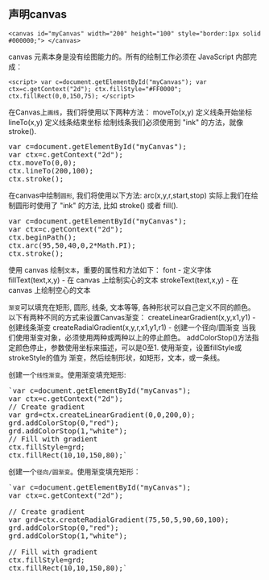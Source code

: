 声明canvas
---
`<canvas id="myCanvas" width="200" height="100"
style="border:1px solid #000000;"> </canvas>`

canvas 元素本身是没有绘图能力的。所有的绘制工作必须在 JavaScript 内部完成：

`<script>
var c=document.getElementById("myCanvas");
var ctx=c.getContext("2d");
ctx.fillStyle="#FF0000";
ctx.fillRect(0,0,150,75);
</script>`

在Canvas上`画线`，我们将使用以下两种方法：
moveTo(x,y) 定义线条开始坐标
lineTo(x,y) 定义线条结束坐标
绘制线条我们必须使用到 "ink" 的方法，就像stroke().
<pre>
var c=document.getElementById("myCanvas");
var ctx=c.getContext("2d");
ctx.moveTo(0,0);
ctx.lineTo(200,100);
ctx.stroke();</pre>

在canvas中绘制`圆形`, 我们将使用以下方法:
arc(x,y,r,start,stop)
实际上我们在绘制圆形时使用了 "ink" 的方法, 比如 stroke() 或者 fill().
<pre>
var c=document.getElementById("myCanvas");
var ctx=c.getContext("2d");
ctx.beginPath();
ctx.arc(95,50,40,0,2*Math.PI);
ctx.stroke();</pre>

使用 canvas 绘制`文本`，重要的属性和方法如下：
font - 定义字体
fillText(text,x,y) - 在 canvas 上绘制实心的文本
strokeText(text,x,y) - 在 canvas 上绘制空心的文本

`渐变`可以填充在矩形, 圆形, 线条, 文本等等, 各种形状可以自己定义不同的颜色。
以下有两种不同的方式来设置Canvas渐变：
createLinearGradient(x,y,x1,y1) - 创建线条渐变
createRadialGradient(x,y,r,x1,y1,r1) - 创建一个径向/圆渐变
当我们使用渐变对象，必须使用两种或两种以上的停止颜色。
addColorStop()方法指定颜色停止，参数使用坐标来描述，可以是0至1.
使用渐变，设置fillStyle或strokeStyle的值为 渐变，然后绘制形状，如矩形，文本，或一条线。

创建一个`线性渐变`。使用渐变填充矩形:
<pre>
`var c=document.getElementById("myCanvas");
var ctx=c.getContext("2d");
// Create gradient
var grd=ctx.createLinearGradient(0,0,200,0);
grd.addColorStop(0,"red");
grd.addColorStop(1,"white");
// Fill with gradient
ctx.fillStyle=grd;
ctx.fillRect(10,10,150,80);`</pre>

创建一个`径向/圆渐变`。使用渐变填充矩形：
<pre>
`var c=document.getElementById("myCanvas");
var ctx=c.getContext("2d");

// Create gradient
var grd=ctx.createRadialGradient(75,50,5,90,60,100);
grd.addColorStop(0,"red");
grd.addColorStop(1,"white");

// Fill with gradient
ctx.fillStyle=grd;
ctx.fillRect(10,10,150,80);`
</pre>
